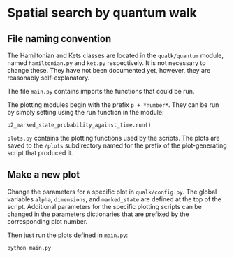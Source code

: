 # Spatial search by quantum walk
## File naming convention
The Hamiltonian and Kets classes are located in the `qualk/quantum` module, 
named `hamiltonian.py` and `ket.py` respectively. It is not necessary to change these. 
They have not been documented yet, however, they are reasonably self-explanatory.

The file `main.py` contains imports the functions that could be run. 

The plotting modules begin with the prefix `p + *number*`. They can be run by 
simply setting using the run function in the module:
```
p2_marked_state_probability_against_time.run()
```

`plots.py` contains the plotting functions used by the scripts. The plots are 
saved to the `/plots` subdirectory named for the prefix of the plot-generating 
script that produced it.

## Make a new plot
Change the parameters for a specific plot in `qualk/config.py`. The global variables 
`alpha`, `dimensions`, and `marked_state` are defined at the top of the script. 
Additional parameters for the specific plotting scripts can be changed in the 
parameters dictionaries that are prefixed by the corresponding plot number. 

Then just run the plots defined in `main.py`:
```
python main.py
```
